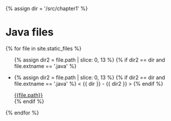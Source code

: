 {% assign dir = '/src/chapter1' %}

# Java files

{% for file in site.static_files %}
<ul>
{% assign dir2 = file.path | slice: 0, 13 %}
{% if dir2 == dir and file.extname == '.java' %}
<li>

{% assign dir2 = file.path | slice: 0, 13 %}
{% if dir2 == dir and file.extname == '.java' %}
< {{ dir }} - {{ dir2 }} >
{% endif %}

<div><a href="{{file.path}}">{{file.path}}</a></div>
</li>
{% endif %}
</ul>
{% endfor %}

